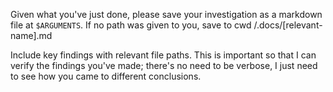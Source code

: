 Given what you've just done, please save your investigation as a markdown file at `$ARGUMENTS`. If no path was given to you, save to cwd /.docs/[relevant-name].md

Include key findings with relevant file paths. This is important so that I can verify the findings you've made; there's no need to be verbose, I just need to see how you came to different conclusions.